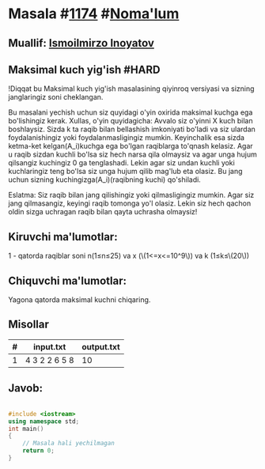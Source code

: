 
<h1>Masala #<a href="https://robocontest.uz/tasks/1174">1174</a> #<a href="https://robocontest.uz/tasks?category=1">Noma'lum</a></h1>
<h2> Muallif: <a href="https://robocontest.uz/profile/ismoilmirzo">Ismoilmirzo Inoyatov</a></h2>
<h2>Maksimal kuch yig'ish  #HARD</h2>
<p>!Diqqat bu Maksimal kuch yig'ish masalasining qiyinroq versiyasi va sizning janglaringiz soni cheklangan.

Bu masalani yechish uchun siz quyidagi o'yin oxirida maksimal kuchga ega bo'lishingiz kerak. Xullas, o'yin quyidagicha:
Avvalo siz o'yinni X kuch bilan boshlaysiz. Sizda k ta raqib bilan bellashish imkoniyati bo'ladi va siz ulardan foydalanishingiz yoki foydalanmasligingiz mumkin. Keyinchalik esa sizda ketma-ket kelgan\(A_i\)kuchga ega bo'lgan raqiblarga to'qnash kelasiz. Agar u raqib sizdan kuchli bo'lsa siz hech narsa qila olmaysiz va agar unga hujum qilsangiz kuchingiz 0 ga tenglashadi. Lekin agar siz undan kuchli yoki kuchlaringiz teng bo'lsa siz unga hujum qilib mag'lub eta olasiz. Bu jang uchun sizning kuchingizga\(A_i\)(raqibning kuchi) qo'shiladi.

Eslatma: Siz raqib bilan jang qilishingiz yoki qilmasligingiz mumkin. Agar siz jang qilmasangiz, keyingi raqib tomonga yo'l olasiz. Lekin siz hech qachon oldin sizga uchragan raqib bilan qayta uchrasha olmaysiz!</p>
<h2>Kiruvchi ma'lumotlar:</h2>
<p>1 - qatorda raqiblar soni n(1≤n≤25) va x (\(1<=x<=10^9\)) va k (1≤k≤\(20\))</p>
<h2>Chiquvchi ma'lumotlar:</h2>
<p>Yagona qatorda maksimal kuchni chiqaring.</p>
<h2>Misollar</h2>
<table>
    <thead>
        <tr>
            <th>#</th>
            <th>input.txt</th>
            <th>output.txt</th>
        </tr>
    </thead>
    <tbody>
            <tr>
                <td>1</td>
                <td>4 3 2
2 6 5 8</td>
                <td>10</td>
            </tr>
    </tbody>
    </table>
    
<h2>Javob:</h2>

######
```cpp
#include <iostream>
using namespace std;
int main()
{
    // Masala hali yechilmagan
    return 0;
}
```

